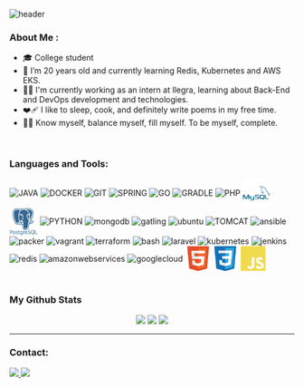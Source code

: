 
![header](https://capsule-render.vercel.app/api?type=waving&fontAlignY=40&fontAlignX=50&color=timeGradient&height=150&section=header&text=Hi,%20I'm%20Gabs%20😎&fontColor=fafafa&fontSize=50&animation=fadeIn&)


### About Me :
- 🎓 College student
- 🌱  I’m 20 years old and currently learning Redis, Kubernetes and AWS EKS.
- 👩‍💻  I'm currently working as an intern at Ilegra, learning about Back-End and DevOps development and technologies.
- ❤️‍🩹  I like to sleep, cook, and definitely write poems in my free time.
- 🧘‍♀️ Know myself, balance myself, fill myself. To be myself, complete.
<br>

### Languages and Tools:

<div style="display: inline_block, width: 50">
  
   <img align ="center" alt="JAVA" height="50" src="https://cdn.jsdelivr.net/gh/devicons/devicon/icons/java/java-plain-wordmark.svg" />    
  <img align ="center" alt="DOCKER" height="50" src="https://cdn.jsdelivr.net/gh/devicons/devicon/icons/docker/docker-plain-wordmark.svg" />    
  <img align ="center" alt="GIT" height="50" src="https://cdn.jsdelivr.net/gh/devicons/devicon/icons/git/git-plain-wordmark.svg" /> 
  <img align ="center" alt="SPRING" height="50" src="https://cdn.jsdelivr.net/gh/devicons/devicon/icons/spring/spring-original-wordmark.svg" /> 
  <img align ="center" alt="GO" height="50" src="https://cdn.jsdelivr.net/gh/devicons/devicon/icons/go/go-original-wordmark.svg" /> 
  <img align ="center" alt="GRADLE" height="50" src="https://cdn.jsdelivr.net/gh/devicons/devicon/icons/gradle/gradle-plain-wordmark.svg" /> 
    <img align ="center" alt="PHP" height="50" src="https://cdn.jsdelivr.net/gh/devicons/devicon/icons/php/php-plain.svg" />    
  <img align="center" alt="MYSQL" height="50" src="https://raw.githubusercontent.com/devicons/devicon/master/icons/mysql/mysql-plain-wordmark.svg">     
  <img align="center" alt="postgresql" height="50" src="https://raw.githubusercontent.com/devicons/devicon/master/icons/postgresql/postgresql-plain-wordmark.svg">  
  <img align ="center" alt="PYTHON" height="50" src="https://cdn.jsdelivr.net/gh/devicons/devicon/icons/python/python-original-wordmark.svg" /> 
  <img align ="center" alt="mongodb" height="50" src="https://cdn.jsdelivr.net/gh/devicons/devicon/icons/mongodb/mongodb-original-wordmark.svg" /> 
  <img align ="center" alt="gatling" height="50" src="https://cdn.jsdelivr.net/gh/devicons/devicon/icons/gatling/gatling-plain-wordmark.svg" /> 
  <img align ="center" alt="ubuntu" height="50" src="https://cdn.jsdelivr.net/gh/devicons/devicon/icons/ubuntu/ubuntu-plain-wordmark.svg" /> 
  <img align ="center" alt="TOMCAT" height="50" src="https://cdn.jsdelivr.net/gh/devicons/devicon/icons/tomcat/tomcat-original-wordmark.svg" /> 
  <img align ="center" alt="ansible" height="50" src="https://cdn.jsdelivr.net/gh/devicons/devicon/icons/ansible/ansible-original-wordmark.svg" /> 
  <img align ="center" alt="packer" height="50" src="https://cdn.jsdelivr.net/gh/devicons/devicon/icons/packer/packer-original-wordmark.svg" /> 
  <img align ="center" alt="vagrant" height="50" src="https://cdn.jsdelivr.net/gh/devicons/devicon/icons/vagrant/vagrant-original-wordmark.svg" /> 
  <img align ="center" alt="terraform" height="50" src="https://cdn.jsdelivr.net/gh/devicons/devicon/icons/terraform/terraform-original-wordmark.svg" /> 
  <img align ="center" alt="bash" height="50" src="https://cdn.jsdelivr.net/gh/devicons/devicon/icons/bash/bash-original.svg" /> 
  <img align ="center" alt="laravel" height="50" src="https://cdn.jsdelivr.net/gh/devicons/devicon/icons/laravel/laravel-plain-wordmark.svg" /> 
  <img align ="center" alt="kubernetes" height="50" src="https://cdn.jsdelivr.net/gh/devicons/devicon/icons/kubernetes/kubernetes-plain-wordmark.svg" /> 
  <img align ="center" alt="jenkins" height="50" src="https://cdn.jsdelivr.net/gh/devicons/devicon/icons/jenkins/jenkins-original.svg" />
  <img align ="center" alt="redis" height="50" src="https://cdn.jsdelivr.net/gh/devicons/devicon/icons/redis/redis-original-wordmark.svg" />
  <img align ="center" alt="amazonwebservices" height="50" src="https://cdn.jsdelivr.net/gh/devicons/devicon/icons/amazonwebservices/amazonwebservices-plain-wordmark.svg" />
  <img align ="center" alt="googlecloud" height="50" src="https://cdn.jsdelivr.net/gh/devicons/devicon/icons/googlecloud/googlecloud-plain-wordmark.svg" />
  
  
  <img align="center" alt="HTML" height="45" src="https://raw.githubusercontent.com/devicons/devicon/master/icons/html5/html5-original.svg">
  <img align="center" alt="CSS" height="45" src="https://raw.githubusercontent.com/devicons/devicon/master/icons/css3/css3-original.svg">
  <img align="center" alt="JS" height="45" src="https://raw.githubusercontent.com/devicons/devicon/master/icons/javascript/javascript-plain.svg"> 
  
</div>

<br>

### My Github Stats

<div align="center">
  <p></p>
     <img src="https://github-readme-streak-stats.herokuapp.com/?user=gabriely-get&hide_border=false" height="120"/>
    <img src="https://github-readme-stats.vercel.app/api?username=Gabriely-get" height="120"/>
    <img src="https://github-readme-stats.vercel.app/api/top-langs/?username=gabriely-get&layout=compact" height="120"/>
  <p></p>
</div>


---

### Contact:
<div>
   <a href="https://www.linkedin.com/in/gabriely-willian-cristov%C3%A3o-dos-santos/" target="_blank">
     <img src="https://img.shields.io/badge/LinkedIn-0077B5?style=for-the-badge&logo=linkedin&logoColor=white" >
   </a>
   <a href = "Mailto:gabrielysantos.informatica@gmail.com"><img src="https://img.shields.io/badge/Gmail-D14836?style=for-the-badge&logo=gmail&logoColor=white" target="_blank"></a>
</div>
